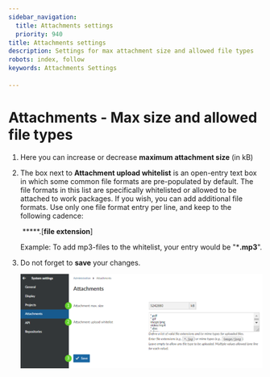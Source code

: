 ```yaml
---
sidebar_navigation:
  title: Attachments settings
  priority: 940
title: Attachments settings
description: Settings for max attachment size and allowed file types
robots: index, follow
keywords: Attachments Settings

---
```


# Attachments - Max size and allowed file types

1. Here you can increase or decrease **maximum attachment size** (in kB)

2. The box next to **Attachment upload whitelist** is an open-entry text box in which some common file formats are pre-populated by default. The file formats in this list are specifically whitelisted or allowed to be attached to work packages. 
   If you wish, you can add additional file formats. Use only one file format entry per line, and keep to the following cadence:  
   
   ​																			*****.[**file extension**]
   
   Example: To add mp3-files to the whitelist, your entry would be "***.mp3**".
   
2. Do not forget to **save** your changes.

   ![attachment settings](image-20220125124252869.png)

